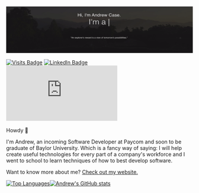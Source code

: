 [![Andrew's GitHub Banner](./assets/GitHubBanner.gif)](https://andrewcase.dev/)

[![Visits Badge](https://badges.pufler.dev/visits/AndrewC0128/AndrewC0128)](https://andrewcase.dev/) [![LinkedIn Badge](https://img.shields.io/badge/LinkedIn-Profile-informational?style=flat&logo=linkedin&logoColor=white&color=0D76A8)](https://www.linkedin.com/in/andrewcase1/)![Resume](https://img.shields.io/github/size/AndrewC0128/PersonalWebsiteReact/public/Resume_ACASE.pdf?color=white&label=Resume&logoColor=white)

Howdy 👋

I'm Andrew, an incoming Software Developer at Paycom and soon to be graduate of Baylor University. Which is a fancy way of saying: I will help create useful technologies for every part of a company's workforce and I went to school to learn techniques of how to best develop software.

Want to know more about me? [Check out my website.](https://andrewcase.dev/)

[![Top Languages](https://github-readme-stats.vercel.app/api/top-langs/?username=AndrewC0128)](https://github.com/anuraghazra/github-readme-stats)[![Andrew's GitHub stats](https://github-readme-stats.vercel.app/api?username=AndrewC0128&theme=dark)](https://github.com/anuraghazra/github-readme-stats)

